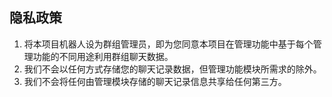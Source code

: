 ## 隐私政策

1. 将本项目机器人设为群组管理员，即为您同意本项目在管理功能中基于每个管理功能的不同用途利用群组聊天数据。
2. 我们不会以任何方式存储您的聊天记录数据，但管理功能模块所需求的除外。
3. 我们不会将任何由管理模块存储的聊天记录信息共享给任何第三方。